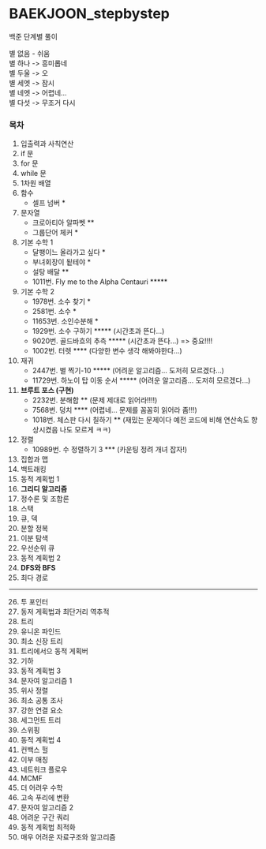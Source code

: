 # BAEKJOON_stepbystep
백준 단계별 풀이

별 없음 - 쉬움  
별 하나 -> 흥미롭네  
별 두울 -> 오  
별 세엣 -> 잠시  
별 네엣 -> 어렵네...  
별 다섯 -> 무조거 다시  


### 목차
1. 입출력과 사칙연산
2. if 문
3. for 문
4. while 문
5. 1차원 배열
6. 함수
    - 셀프 넘버 *
7. 문자열
    - 크로아티아 알파벳 **
    - 그룹단어 체커 *
8. 기본 수학 1
    - 달팽이느 올라가고 싶다 *
    - 부녀회장이 됱테야 *
    - 설탕 배달 **
    - 1011번. Fly me to the Alpha Centauri *****
9. 기본 수학 2
    - 1978번. 소수 찾기 *
    - 2581번. 소수 *
    - 11653번. 소인수분해 *
    - 1929번. 소수 구하기 ***** (시간초과 뜬다...)
    - 9020번. 골드바흐의 추측 ***** (시간초과 뜬다...) => 중요!!!!
    - 1002번. 터렛 **** (다양한 변수 생각 해봐야한다...)
10. 재귀
    - 2447번. 별 찍기-10 ***** (어려운 알고리즘... 도저히 모르겠다...)
    - 11729번. 하노이 탑 이동 순서 ***** (어려운 알고리즘... 도저히 모르겠다...)
11. **브루트 포스 (구현)**
    - 2232번. 분해합 ** (문제 제대로 읽어라!!!!)
    - 7568번. 덩치 **** (어렵네... 문제를 꼼꼼히 읽어라 좀!!!)
    - 1018번. 체스판 다시 칠하기 ** (재밌는 문제이다 예전 코드에 비해 연산속도 향상시켰음 나도 모르게 ㅋㅋ)
12. 정렬
    - 10989번. 수 정렬하기 3 *** (카운팅 정려 개녀 잡자!)
13. 집합과 맵
14. 백트래킹
15. 동적 계획법 1
16. **그리디 알고리즘**
17. 정수론 및 조합론
18. 스택
19. 큐, 덱
20. 분할 정복
21. 이분 탐색
22. 우선순위 큐
23. 동적 계획법 2
24. **DFS와 BFS**
25. 최다 경로
---------------
26. 투 포인터
27. 동저 게획법과 최단거리 역추적
28. 트리
29. 유니온 파인드
30. 최소 신장 트리
31. 트리에서으 동적 게획버
32. 기하
33. 동적 계획법 3
34. 문자여 알고리즘 1
35. 위사 정렬
36. 최소 공통 조사
37. 강한 연결 요소
38. 세그먼트 트리
39. 스위핑
40. 동적 계획법 4
41. 컨백스 헐
42. 이부 매칭
43. 네트워크 플로우
44. MCMF
45. 더 어려우 수학
46. 고속 푸리에 변환
47. 문자여 알고리즘 2
48. 어려운 구간 쿼리
49. 동적 계획법 최적화
50. 매우 어려운 자료구조와 알고리즘
